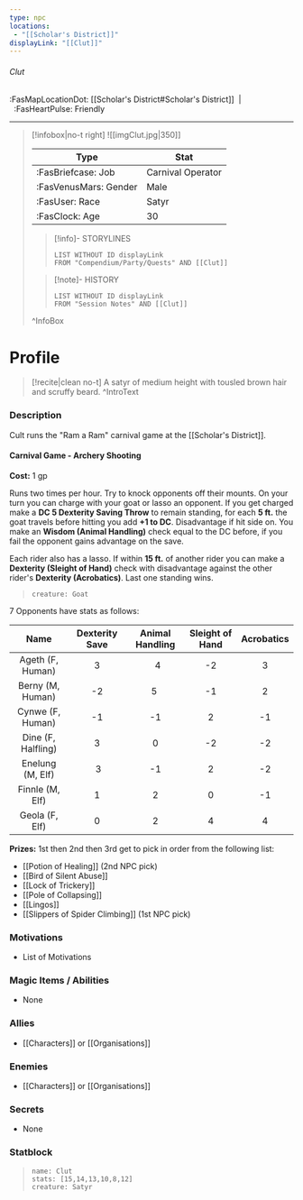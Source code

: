 ```yaml
---
type: npc
locations:
 - "[[Scholar's District]]"
displayLink: "[[Clut]]"
---
```

###### Clut
<span class="sub2">:FasMapLocationDot: [[Scholar's District#Scholar's District]]&nbsp;&nbsp;|&nbsp;&nbsp;:FasHeartPulse: Friendly </span>
___

> [!infobox|no-t right]
> ![[imgClut.jpg|350]]
>
> | Type | Stat |
> | ---- | ---- |
> | :FasBriefcase: Job |  Carnival Operator |
> | :FasVenusMars: Gender | Male |
> | :FasUser: Race | Satyr |
> | :FasClock: Age | 30 |
>
>> [!info]- STORYLINES
>>```dataview
>>LIST WITHOUT ID displayLink
>>FROM "Compendium/Party/Quests" AND [[Clut]]
>
>>[!note]- HISTORY
>>```dataview
>>LIST WITHOUT ID displayLink
>>FROM "Session Notes" AND [[Clut]]
>
>^InfoBox

# Profile

> [!recite|clean no-t]
>	A satyr of medium height with tousled brown hair and scruffy beard.
>^IntroText

### Description
Cult runs the "Ram a Ram" carnival game at the [[Scholar's District]].

#### Carnival Game - Archery Shooting
**Cost:** 1 gp

Runs two times per hour. Try to knock opponents off their mounts. On your turn you can charge with your goat or lasso an opponent. If you get charged make a **DC 5 Dexterity Saving Throw** to remain standing, for each **5 ft.** the goat travels before hitting you add **+1 to DC**. Disadvantage if hit side on. You make an **Wisdom (Animal Handling)** check equal to the DC before, if you fail the opponent gains advantage on the save.

Each rider also has a lasso. If within **15 ft.** of another rider you can make a **Dexterity (Sleight of Hand)** check with disadvantage against the other rider's **Dexterity (Acrobatics)**. Last one standing wins.

> ```statblock
> creature: Goat


7 Opponents have stats as follows:

| Name | Dexterity Save | Animal Handling | Sleight of Hand | Acrobatics
| :---: | :---: | :---: | :---: | :---: |
| Ageth (F, Human) | 3 |  4 | -2 | 3 | 
| Berny (M, Human) | -2 | 5  | -1| 2 |
| Cynwe (F, Human) | -1 | -1 | 2 | -1 |
| Dine (F, Halfling) | 3 | 0 | -2 | -2 |
| Enelung (M, Elf) | 3 | -1 | 2 | -2 |
| Finnle (M, Elf) | 1 | 2 | 0 | -1 |
| Geola (F, Elf) | 0 | 2 | 4 | 4 |

**Prizes:** 1st then 2nd then 3rd get to pick in order from the following list:
 - [[Potion of Healing]] (2nd NPC pick)
 - [[Bird of Silent Abuse]]
 - [[Lock of Trickery]]
 - [[Pole of Collapsing]]
 - [[Lingos]]
 - [[Slippers of Spider Climbing]] (1st NPC pick)



### Motivations
- List of Motivations

### Magic Items / Abilities
- None

### Allies
- [[Characters]] or [[Organisations]]

### Enemies
- [[Characters]] or [[Organisations]]

### Secrets
- None

### Statblock
> ```statblock
> name: Clut
> stats: [15,14,13,10,8,12]
> creature: Satyr